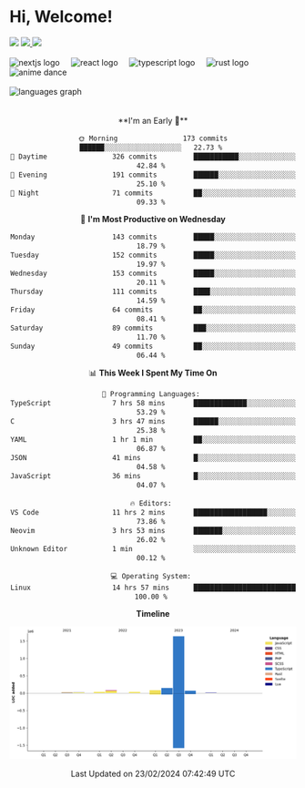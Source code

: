 <div align="center">
  <h1 align="left">
    Hi, Welcome!
  </h1>
  <div align="left">
    <div>
      <img src="https://img.shields.io/github/followers/kraken-afk.svg?style=social&label=Follow&maxAge=2592000" />
      <a href="https://twitter.com/trshppl">
        <img src="https://img.shields.io/twitter/follow/trshppl" />
      </a>
      <a href="https://nv-me.vercel.app">
        <img src="https://img.shields.io/badge/visit-my_site-blue" />
      </a>
    </div>
    <br />
    <div>
      <img src="https://skillicons.dev/icons?i=nextjs" height="40" alt="nextjs logo" />
      <img width="12" />
      <img src="https://skillicons.dev/icons?i=react" height="40" alt="react logo" />
      <img width="12" />
      <img src="https://skillicons.dev/icons?i=ts" height="40" alt="typescript logo" />
      <img width="12" />
      <img src="https://skillicons.dev/icons?i=rust" height="40" alt="rust logo" />
      <img src="https://media.tenor.com/sbvSVkB_hq8AAAAi/anime-dens.gif" alt="anime dance" height="40" />
    </div>
    <br />
    <div>
      <img src="https://github-readme-stats.vercel.app/api/top-langs?username=kraken-afk&locale=en&hide_title=false&layout=compact&card_width=320&langs_count=6&theme=rose_pine&hide_border=true&order=2" height="150" alt="languages graph" />
    </div>
  </div>
  <br />
  <br/>
  <!--START_SECTION:waka-->
**I'm an Early 🐤** 

```text
🌞 Morning                173 commits         ██████░░░░░░░░░░░░░░░░░░░   22.73 % 
🌆 Daytime                326 commits         ███████████░░░░░░░░░░░░░░   42.84 % 
🌃 Evening                191 commits         ██████░░░░░░░░░░░░░░░░░░░   25.10 % 
🌙 Night                  71 commits          ██░░░░░░░░░░░░░░░░░░░░░░░   09.33 % 
```
📅 **I'm Most Productive on Wednesday** 

```text
Monday                   143 commits         █████░░░░░░░░░░░░░░░░░░░░   18.79 % 
Tuesday                  152 commits         █████░░░░░░░░░░░░░░░░░░░░   19.97 % 
Wednesday                153 commits         █████░░░░░░░░░░░░░░░░░░░░   20.11 % 
Thursday                 111 commits         ████░░░░░░░░░░░░░░░░░░░░░   14.59 % 
Friday                   64 commits          ██░░░░░░░░░░░░░░░░░░░░░░░   08.41 % 
Saturday                 89 commits          ███░░░░░░░░░░░░░░░░░░░░░░   11.70 % 
Sunday                   49 commits          ██░░░░░░░░░░░░░░░░░░░░░░░   06.44 % 
```


📊 **This Week I Spent My Time On** 

```text
💬 Programming Languages: 
TypeScript               7 hrs 58 mins       █████████████░░░░░░░░░░░░   53.29 % 
C                        3 hrs 47 mins       ██████░░░░░░░░░░░░░░░░░░░   25.38 % 
YAML                     1 hr 1 min          ██░░░░░░░░░░░░░░░░░░░░░░░   06.87 % 
JSON                     41 mins             █░░░░░░░░░░░░░░░░░░░░░░░░   04.58 % 
JavaScript               36 mins             █░░░░░░░░░░░░░░░░░░░░░░░░   04.07 % 

🔥 Editors: 
VS Code                  11 hrs 2 mins       ██████████████████░░░░░░░   73.86 % 
Neovim                   3 hrs 53 mins       ███████░░░░░░░░░░░░░░░░░░   26.02 % 
Unknown Editor           1 min               ░░░░░░░░░░░░░░░░░░░░░░░░░   00.12 % 

💻 Operating System: 
Linux                    14 hrs 57 mins      █████████████████████████   100.00 % 
```

**Timeline**

![Lines of Code chart](https://raw.githubusercontent.com/kraken-afk/kraken-afk/main/assets/bar_graph.png)


 Last Updated on 23/02/2024 07:42:49 UTC
<!--END_SECTION:waka-->
</div>
<br />